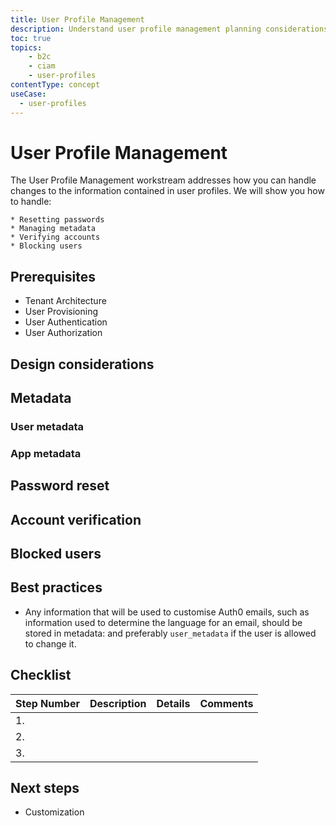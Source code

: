 ```yaml
---
title: User Profile Management
description: Understand user profile management planning considerations for your B2C implementation. 
toc: true
topics:
    - b2c
    - ciam
    - user-profiles
contentType: concept
useCase:
  - user-profiles
---
```

# User Profile Management

The User Profile Management workstream addresses how you can handle changes to the information contained in user profiles. We will show you how to handle:

    * Resetting passwords
    * Managing metadata
    * Verifying accounts
    * Blocking users

## Prerequisites

* Tenant Architecture
* User Provisioning
* User Authentication
* User Authorization

## Design considerations

## Metadata

### User metadata

### App metadata

## Password reset

## Account verification

## Blocked users

## Best practices

* Any information that will be used to customise Auth0 emails, such as information used to determine the language for an email, should be stored in metadata: and preferably `user_metadata` if the user is allowed to change it. 

## Checklist

| Step Number | Description | Details | Comments |
| - | - | - | - |
| 1. |  |  | |
| 2. | |  |  |
| 3. |  |  |  |

## Next steps

* Customization